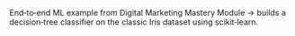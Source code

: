 End‑to‑end ML example from Digital Marketing Mastery Module → builds a decision‑tree classifier on the classic Iris dataset using scikit‑learn.
